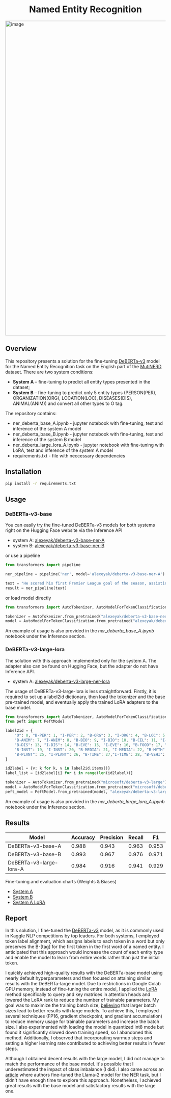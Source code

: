 <div align="center">

  # Named Entity Recognition
</div>
<img width="987" alt="image" src="https://github.com/AlexeyAkopyan/NamedEntityRecognition/assets/45924298/6a30c355-2ca7-4a2a-8f4a-c99d5851c358">

## Overview
This repository presents a solution for the fine-tuning [DeBERTa-v3](microsoft/deberta-v3-base) model for the Named Entity Recognition task on the English part of the [MutiNERD](https://huggingface.co/datasets/Babelscape/multinerd) dataset. There are two system conditions: 

- **System A** – fine-tuning to predict all entity types  presented in the dataset;  
- **System B** – fine-tuning to predict only 5 entity types (PERSON(PER), ORGANIZATION(ORG), LOCATION(LOC), DISEASES(DIS), ANIMAL(ANIM)) and convert all other types to O tag.

The repository contains:  
- ner_deberta_base_A.ipynb - jupyter notebook with fine-tuning, test and inference of the system A model  
- ner_deberta_base_B.ipynb - jupyter notebook with fine-tuning, test and inference of the system B model
- ner_deberta_large_lora_A.ipynb - jupyter notebook with fine-tuning with LoRA, test and inference of the system A model
- requirements.txt - file with neccessary dependencies
  
## Installation
```bash
pip install -r requirements.txt
```
## Usage
### DeBERTa-v3-base
You can easily try the fine-tuned DeBERTa-v3 models for both systems right on the Hugging Face website via the Inference API  
- system A: [alexeyak/deberta-v3-base-ner-A](https://huggingface.co/alexeyak/deberta-v3-base-ner-A#:~:text=F32-,Inference%20API,-Token%20Classification)  
- system B: [alexeyak/deberta-v3-base-ner-B](https://huggingface.co/alexeyak/deberta-v3-base-ner-B#:~:text=F32-,Inference%20API,-Token%20Classification)

or use a pipeline
```python
from transformers import pipeline

ner_pipeline = pipeline('ner', model='alexeyak/deberta-v3-base-ner-A')

text = "He scored his first Premier League goal of the season, assisting Fernandodias Torres."
result = ner_pipeline(text)
```
or load model directly
```python
from transformers import AutoTokenizer, AutoModelForTokenClassification

tokenizer = AutoTokenizer.from_pretrained("alexeyak/deberta-v3-base-ner-A")
model = AutoModelForTokenClassification.from_pretrained("alexeyak/deberta-v3-base-ner-A")
```
An example of usage is also provided in the _ner_deberta_base_A.ipynb_ notebook under the Inference section.

### DeBERTa-v3-large-lora
The solution with this approach implemented only for the system A. The adapter also can be found on Hugging Face, but the adapter do not have Inference API.
- system A: [alexeyak/deberta-v3-large-ner-lora](https://huggingface.co/alexeyak/deberta-v3-large-ner-lora)
  
The usage of DeBERTa-v3-large-lora is less straightforward. Firstly, it is required to set up a label2id dictionary, then load the tokenizer and the base pre-trained model, and eventually apply the trained LoRA adapters to the base model.
```python
from transformers import AutoTokenizer, AutoModelForTokenClassification
from peft import PeftModel

label2id = {
    "O": 0, "B-PER": 1, "I-PER": 2, "B-ORG": 3, "I-ORG": 4, "B-LOC": 5, "I-LOC": 6,
    "B-ANIM": 7, "I-ANIM": 8, "B-BIO": 9, "I-BIO": 10, "B-CEL": 11, "I-CEL": 12,
    "B-DIS": 13, "I-DIS": 14, "B-EVE": 15, "I-EVE": 16, "B-FOOD": 17, "I-FOOD": 18,
    "B-INST": 19, "I-INST": 20, "B-MEDIA": 21, "I-MEDIA": 22, "B-MYTH": 23, "I-MYTH": 24,
    "B-PLANT": 25, "I-PLANT": 26, "B-TIME": 27,"I-TIME": 28, "B-VEHI": 29, "I-VEHI": 30,
}

id2label = {v: k for k, v in label2id.items()}
label_list = [id2label[i] for i in range(len(id2label))]

tokenizer = AutoTokenizer.from_pretrained("microsoft/deberta-v3-large")
model = AutoModelForTokenClassification.from_pretrained("microsoft/deberta-v3-large")
peft_model = PeftModel.from_pretrained(model, "alexeyak/deberta-v3-large-ner-lora")
```

An example of usage is also provided in the _ner_deberta_large_lora_A.ipynb_ notebook under the Inference section.

## Results
<div align="center">
  
| Model                   | Accuracy | Precision | Recall | F1    |
|-------------------------|----------|-----------|--------|-------|
| DeBERTa-v3-base-A       | 0.988    | 0.943     | 0.963  | 0.953 |
| DeBERTa-v3-base-B       | 0.993    | 0.967     | 0.976  | 0.971 |
| DeBERTa-v3-large-lora-A | 0.984    | 0.916     | 0.941  | 0.929 |

</div>


Fine-tuning and evaluation charts (Weights & Biases)
- [System A](https://api.wandb.ai/links/leshaakopyan2019/7jg7r0sl)  
- [System B](https://api.wandb.ai/links/leshaakopyan2019/uvzlssov)
- [System A LoRA](https://api.wandb.ai/links/leshaakopyan2019/uqknstby)


## Report
In this solution, I fine-tuned the [DeBERTa-v3](https://arxiv.org/abs/2111.09543) model, as it is commonly used in Kaggle NLP competitions by top leaders. For both systems, I employed token label alignment, which assigns labels to each token in a word but only preserves the B-[tag] for the first token in the first word of a named entity. I anticipated that this approach would increase the count of each entity type and enable the model to learn from entire words rather than just the initial token.

I quickly achieved high-quality results with the DeBERTa-base model using nearly default hyperparameters and then focused on attaining similar results with the DeBERTa-large model. Due to restrictions in Google Colab GPU memory, instead of fine-tuning the entire model, I applied the [LoRA](https://arxiv.org/abs/2106.09685) method specifically to query and key matrices in attention heads and lowered the LoRA rank to reduce the number of trainable parameters. My goal was to maximize the training batch size, [believing](https://arxiv.org/abs/1804.00247) that larger batch sizes lead to better results with large models. To achieve this, I employed several techniques (FP16, gradient checkpoint, and gradient accumulation) to reduce memory usage for trainable parameters and increase the batch size. I also experimented with loading the model in quantized int8 mode but found it significantly slowed down training speed, so I abandoned this method. Additionally, I observed that incorporating warmup steps and setting a higher learning rate contributed to achieving better results in fewer steps.

Although I obtained decent results with the large model, I did not manage to match the performance of the base model. It's possible that I underestimated the impact of class imbalance (I did).  I also came across an [article](https://arxiv.org/abs/2310.01208) where authors fine-tuned the Llama-2 model for the NER task, but I didn't have enough time to explore this approach. Nonetheless, I achieved great results with the base model and satisfactory results with the large one.

